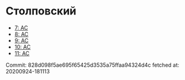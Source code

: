 # Столповский
- [7: AC](7.md)
- [8: AC](8.md)
- [9: AC](9.md)
- [10: AC](10.md)
- [11: AC](11.md)

Commit: 828d098f5ae695f65425d3535a75ffaa94324d4c
 fetched at: 20200924-181113
